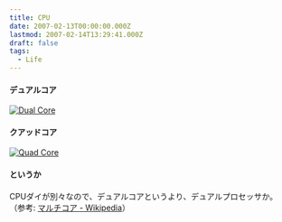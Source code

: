 ```yaml
---
title: CPU
date: 2007-02-13T00:00:00.000Z
lastmod: 2007-02-14T13:29:41.000Z
draft: false
tags:
  - Life
---
```


#### デュアルコア

[![Dual Core](https://farm1.staticflickr.com/140/390112831_86a741996e.jpg "Dual Core")](http://www.flickr.com/photos/machu/390112831/)

#### クアッドコア

[![Quad Core](https://farm1.staticflickr.com/132/390112898_136c8da355.jpg "Quad Core")](http://www.flickr.com/photos/machu/390112898/)

#### というか

CPUダイが別々なので、デュアルコアというより、デュアルプロセッサか。 （参考: [マルチコア - Wikipedia](http://ja.wikipedia.org/wiki/%E3%83%9E%E3%83%AB%E3%83%81%E3%82%B3%E3%82%A2)）
